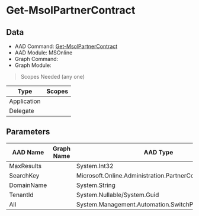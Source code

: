 # Get-MsolPartnerContract

> 

## Data

+ AAD Command: [Get-MsolPartnerContract](https://docs.microsoft.com/en-us/powershell/module/MSOnline/Get-MsolPartnerContract)
+ AAD Module: MSOnline
+ Graph Command: []()
+ Graph Module: 

> Scopes Needed (any one)

|Type|Scopes|
|---|---|
|Application||
|Delegate||

## Parameters

|AAD Name|Graph Name|AAD Type|Graph Type|Infos|
|---|---|---|---|---|
|MaxResults||System.Int32|||
|SearchKey||Microsoft.Online.Administration.PartnerContractSearchKey|||
|DomainName||System.String|||
|TenantId||System.Nullable/System.Guid|||
|All||System.Management.Automation.SwitchParameter|||

